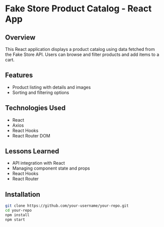 # Fake Store Product Catalog - React App

## Overview
This React application displays a product catalog using data fetched from the Fake Store API. Users can browse and filter products and add items to a cart.

## Features
- Product listing with details and images
- Sorting and filtering options

## Technologies Used
- React
- Axios
- React Hooks
- React Router DOM

## Lessons Learned
- API integration with React
- Managing component state and props
- React Hooks 
- React Router

## Installation
```bash
git clone https://github.com/your-username/your-repo.git
cd your-repo
npm install
npm start 





